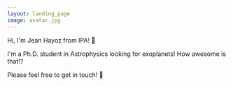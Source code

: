 ```yaml
---
layout: landing_page
image: avatar.jpg
---
```


Hi, I'm Jean Hayoz from IPA! 👋

I'm a Ph.D. student in Astrophysics looking for exoplanets! How awesome is that!?

Please feel free to get in touch! 📧